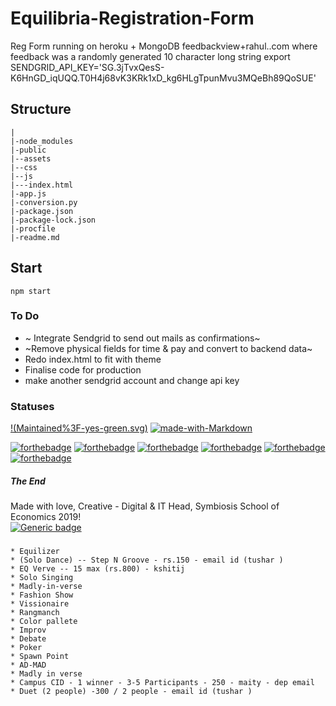 # Equilibria-Registration-Form
Reg Form running on heroku + MongoDB
feedbackview+rahul.<domain>.com
where feedback was a randomly generated 10 character long string 
export SENDGRID_API_KEY='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'
## Structure
 ```
 |
 |-node_modules
 |-public
 |--assets
 |--css
 |--js
 |---index.html
 |-app.js
 |-conversion.py
 |-package.json
 |-package-lock.json
 |-procfile
 |-readme.md
 ```
 ## Start
 ```
 npm start
 ```

### To Do 
 * ~ Integrate Sendgrid to send out mails as confirmations~
 * ~Remove physical fields for time & pay and convert to backend data~
 * Redo index.html to fit with theme
 * Finalise code for production
 * make another sendgrid account and change api key
 

### Statuses
[!(Maintained%3F-yes-green.svg)](https://GitHub.com/Naereen/StrapDown.js/graphs/commit-activity)
 [![made-with-Markdown](https://img.shields.io/badge/Made%20with-Markdown-1f425f.svg)](http://commonmark.org)
 
 [![forthebadge](https://forthebadge.com/images/badges/cc-0.svg)](https://forthebadge.com)
 [![forthebadge](https://forthebadge.com/images/badges/contains-technical-debt.svg)](https://forthebadge.com)
 [![forthebadge](https://forthebadge.com/images/badges/made-with-crayons.svg)](https://forthebadge.com)
 [![forthebadge](https://forthebadge.com/images/badges/made-with-javascript.svg)](https://forthebadge.com)
 [![forthebadge](https://forthebadge.com/images/badges/uses-git.svg)](https://forthebadge.com)
 [![forthebadge](https://forthebadge.com/images/badges/uses-css.svg)](https://forthebadge.com)

##### The End
 Made with love, Creative - Digital & IT Head, Symbiosis School of Economics 2019!              
 [![Generic badge](https://img.shields.io/badge/RAHUL%20BATRA-2019-GREEN.svg)](https://rahulbatra.in)

###
```
* Equilizer
* (Solo Dance) -- Step N Groove - rs.150 - email id (tushar )
* EQ Verve -- 15 max (rs.800) - kshitij 
* Solo Singing
* Madly-in-verse
* Fashion Show
* Vissionaire
* Rangmanch
* Color pallete
* Improv
* Debate
* Poker
* Spawn Point
* AD-MAD
* Madly in verse
* Campus CID - 1 winner - 3-5 Participants - 250 - maity - dep email
* Duet (2 people) -300 / 2 people - email id (tushar )

```
